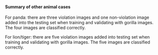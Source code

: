 #### Summary of other animal cases
For panda: there are three violation images and one non-violation image added into the testing set when training and validating with gorilla images. The four images are classified correctly. 

For lion/tiger: there are five violation images added into testing set when training and validating with gorilla images. The five images are classified correctly. 
